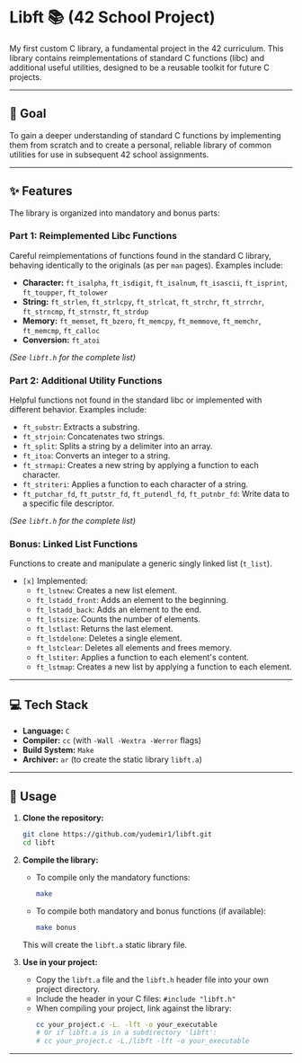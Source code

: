 # Libft 📚 (42 School Project)

My first custom C library, a fundamental project in the 42 curriculum. This library contains reimplementations of standard C functions (libc) and additional useful utilities, designed to be a reusable toolkit for future C projects.

---

## 🎯 Goal

To gain a deeper understanding of standard C functions by implementing them from scratch and to create a personal, reliable library of common utilities for use in subsequent 42 school assignments.

---

## ✨ Features

The library is organized into mandatory and bonus parts:

### Part 1: Reimplemented Libc Functions

Careful reimplementations of functions found in the standard C library, behaving identically to the originals (as per `man` pages). Examples include:

*   **Character:** `ft_isalpha`, `ft_isdigit`, `ft_isalnum`, `ft_isascii`, `ft_isprint`, `ft_toupper`, `ft_tolower`
*   **String:** `ft_strlen`, `ft_strlcpy`, `ft_strlcat`, `ft_strchr`, `ft_strrchr`, `ft_strncmp`, `ft_strnstr`, `ft_strdup`
*   **Memory:** `ft_memset`, `ft_bzero`, `ft_memcpy`, `ft_memmove`, `ft_memchr`, `ft_memcmp`, `ft_calloc`
*   **Conversion:** `ft_atoi`

*(See `libft.h` for the complete list)*

### Part 2: Additional Utility Functions

Helpful functions not found in the standard libc or implemented with different behavior. Examples include:

*   `ft_substr`: Extracts a substring.
*   `ft_strjoin`: Concatenates two strings.
*   `ft_split`: Splits a string by a delimiter into an array.
*   `ft_itoa`: Converts an integer to a string.
*   `ft_strmapi`: Creates a new string by applying a function to each character.
*   `ft_striteri`: Applies a function to each character of a string.
*   `ft_putchar_fd`, `ft_putstr_fd`, `ft_putendl_fd`, `ft_putnbr_fd`: Write data to a specific file descriptor.

*(See `libft.h` for the complete list)*

### Bonus: Linked List Functions

Functions to create and manipulate a generic singly linked list (`t_list`).

*   `[x]` Implemented:
    *   `ft_lstnew`: Creates a new list element.
    *   `ft_lstadd_front`: Adds an element to the beginning.
    *   `ft_lstadd_back`: Adds an element to the end.
    *   `ft_lstsize`: Counts the number of elements.
    *   `ft_lstlast`: Returns the last element.
    *   `ft_lstdelone`: Deletes a single element.
    *   `ft_lstclear`: Deletes all elements and frees memory.
    *   `ft_lstiter`: Applies a function to each element's content.
    *   `ft_lstmap`: Creates a new list by applying a function to each element.

---

## 💻 Tech Stack

*   **Language:** `C`
*   **Compiler:** `cc` (with `-Wall -Wextra -Werror` flags)
*   **Build System:** `Make`
*   **Archiver:** `ar` (to create the static library `libft.a`)

---

## 🚀 Usage

1.  **Clone the repository:**
    ```bash
    git clone https://github.com/yudemir1/libft.git
    cd libft
    ```

2.  **Compile the library:**
    *   To compile only the mandatory functions:
        ```bash
        make
        ```
    *   To compile both mandatory and bonus functions (if available):
        ```bash
        make bonus
        ```
    This will create the `libft.a` static library file.

3.  **Use in your project:**
    *   Copy the `libft.a` file and the `libft.h` header file into your own project directory.
    *   Include the header in your C files: `#include "libft.h"`
    *   When compiling your project, link against the library:
        ```bash
        cc your_project.c -L. -lft -o your_executable
        # Or if libft.a is in a subdirectory 'libft':
        # cc your_project.c -L./libft -lft -o your_executable
        ```

---
